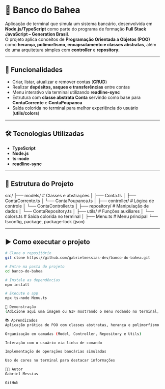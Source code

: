 # 🏦 Banco do Bahea

Aplicação de terminal que simula um sistema bancário, desenvolvida em **Node.js/TypeScript** como parte do programa de formação **Full Stack JavaScript – Generation Brasil**.  
O projeto aplica conceitos de **Programação Orientada a Objetos (POO)** como **herança, polimorfismo, encapsulamento e classes abstratas**, além de uma arquitetura simples com **controller** e **repository**.

---

## 🚀 Funcionalidades
- Criar, listar, atualizar e remover contas (**CRUD**)
- Realizar **depósitos, saques e transferências** entre contas
- Menu interativo via terminal utilizando **readline-sync**
- Estrutura com **classe abstrata Conta** servindo como base para **ContaCorrente** e **ContaPoupanca**
- Saída colorida no terminal para melhor experiência do usuário (**utils/colors**)

---

## 🛠️ Tecnologias Utilizadas
- **TypeScript**
- **Node.js**
- **ts-node**
- **readline-sync**

---

## 📂 Estrutura do Projeto
src/
├── models/ # Classes e abstrações
│ ├── Conta.ts
│ ├── ContaCorrente.ts
│ └── ContaPoupanca.ts
│
├── controller/ # Lógica de controle
│ └── ContaController.ts
│
├── repository/ # Manipulação de dados
│ └── ContaRepository.ts
│
├── utils/ # Funções auxiliares
│ └── colors.ts # Saída colorida no terminal
│
├── Menu.ts # Menu principal
└── tsconfig, package, package-lock (json)

---

## ▶️ Como executar o projeto
```bash
# Clone o repositório
git clone https://github.com/gabrielmessias-dev/banco-do-bahea.git

# Entre na pasta do projeto
cd banco-do-bahea

# Instale as dependências
npm install

# Execute o app
npx ts-node Menu.ts

📸 Demonstração
(Adicione aqui uma imagem ou GIF mostrando o menu rodando no terminal, para dar mais impacto visual)

📚 Aprendizados
Aplicação prática de POO com classes abstratas, herança e polimorfismo

Organização em camadas (Model, Controller, Repository e Utils)

Interação com o usuário via linha de comando

Implementação de operações bancárias simuladas

Uso de cores no terminal para destacar informações

👨‍💻 Autor
Gabriel Messias

GitHub

